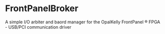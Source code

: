 # FrontPanelBroker
A simple I/O arbiter and baord manager for the OpalKelly FrontPanel ® FPGA - USB/PCI communication driver
